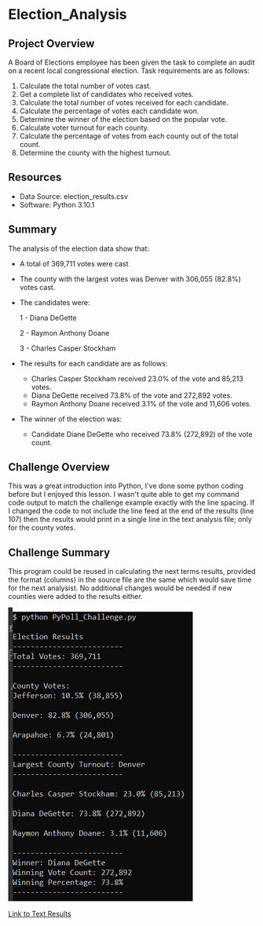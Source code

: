 # Election_Analysis

## Project Overview
A Board of Elections employee has been given the task to complete an audit on a recent local congressional election. Task requirements are as follows:
  1. Calculate the total number of votes cast.
  2. Get a complete list of candidates who received votes.
  3. Calculate the total number of votes received for each candidate.
  4. Calculate the percentage of votes each candidate won.
  5. Determine the winner of the election based on the popular vote.
  6. Calculate voter turnout for each county.
  7. Calculate the percentage of votes from each county out of the total count.
  8. Determine the county with the highest turnout.

## Resources
- Data Source: election_results.csv
- Software: Python 3.10.1

## Summary
The analysis of the election data show that:
- A total of 369,711 votes were cast
- The county with the largest votes was Denver with 306,055 (82.8%) votes cast.
- The candidates were:

    1 - Diana DeGette
    
    2 - Raymon Anthony Doane
    
    3 - Charles Casper Stockham
    
- The results for each candidate are as follows:
    - Charles Casper Stockham received 23.0% of the vote and 85,213 votes.
    - Diana DeGette received 73.8% of the vote and 272,892 votes.
    - Raymon Anthony Doane received 3.1% of the vote and 11,606 votes.
- The winner of the election was:
    - Candidate Diane DeGette who received 73.8% (272,892) of the vote count.

## Challenge Overview
This was a great introduction into Python, I've done some python coding before but I enjoyed this lesson. I wasn't quite able to get my command code output to match the challenge example exactly with the line spacing. If I changed the code to not include the line feed at the end of the results (line 107) then the results would print in a single line in the text analysis file; only for the county votes. 

## Challenge Summary
This program could be reused in calculating the next terms results, provided the format (columns) in the source file are the same which would save time for the next analysist. No additional changes would be needed if new counties were added to the results either.

![Command Line Results](https://github.com/lnharvin/Election_Analysis/blob/main/command_line_election_results.png)

[Link to Text Results](https://github.com/lnharvin/Election_Analysis/blob/main/election_analysis.txt)
